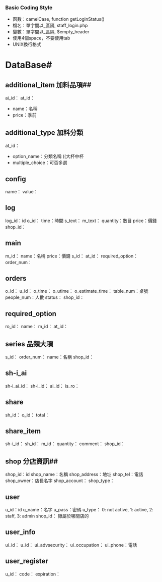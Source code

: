 ### Basic Coding Style ###
* 函數：camelCase, function getLoginStatus()
* 檔名：單字間以_區隔, staff_login.php
* 變數：單字間以_區隔, $empty_header
* 使用4個space，不要使用tab
* UNIX換行格式

# DataBase#
## additional_item 加料品項##
ai_id：
at_id：
* name：名稱  
* price：季前

## additional_type 加料分類 ##
at_id：
* option_name：分類名稱 ((大杯中杯
* multiple_choice：可否多選

## config ##
name：
value：

## log ##
log_id：id
o_id：
time：時間
s_text：
m_text：
quantity：數目
price：價錢
shop_id：

## main ##

m_id：
name：名稱
price：價錢
s_id：
at_id：
required_option：
order_num：

## orders ##
	
o_id：
u_id：
o_time：
o_utime：
o_estimate_time：
table_num：桌號
people_num：人數 
status：
shop_id：

## required_option ##
	
ro_id：
name：
m_id：
at_id：

## series 品類大項 ##

s_id：
order_num：
name：名稱
shop_id：

## sh-i_ai ##
	
sh-i_ai_id：
sh-i_id：
ai_id：
is_ro：

## share ##
	
sh_id：
o_id：
total：

## share_item ##

sh-i_id：
sh_id：
m_id：
quantity：
comment：
shop_id：

## shop 分店資訊##

shop_id：id
shop_name：名稱
shop_address：地址
shop_tel：電話
shop_owner：店長名字
shop_account：
shop_type：

## user ##

u_id：id
u_name：名字
u_pass：密碼
u_type： 0: not active, 1: active, 2: staff, 3: admin
shop_id： 隸屬於哪間店的

## user_info ##
	
ui_id：
u_id：
ui_advsecurity：
ui_occupation：
ui_phone：電話

## user_register ##
	
u_id：
code：
expiration：